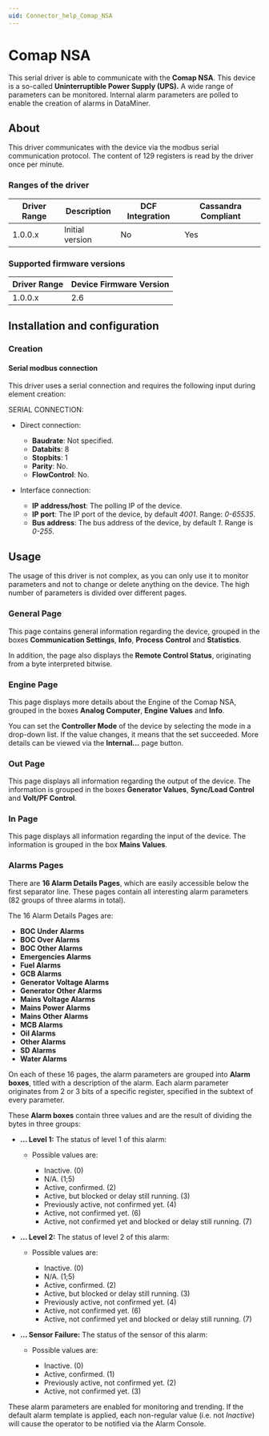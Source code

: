 ```yaml
---
uid: Connector_help_Comap_NSA
---
```


# Comap NSA

This serial driver is able to communicate with the **Comap NSA**. This device is a so-called **Uninterruptible Power Supply (UPS).** A wide range of parameters can be monitored. Internal alarm parameters are polled to enable the creation of alarms in DataMiner.

## About

This driver communicates with the device via the modbus serial communication protocol. The content of 129 registers is read by the driver once per minute.

### Ranges of the driver

| **Driver Range** | **Description** | **DCF Integration** | **Cassandra Compliant** |
|------------------|-----------------|---------------------|-------------------------|
| 1.0.0.x          | Initial version | No                  | Yes                     |

### Supported firmware versions

| **Driver Range** | **Device Firmware Version** |
|------------------|-----------------------------|
| 1.0.0.x          | 2.6                         |

## Installation and configuration

### Creation

#### Serial modbus connection

This driver uses a serial connection and requires the following input during element creation:

SERIAL CONNECTION:

- Direct connection:

  - **Baudrate**: Not specified.
  - **Databits**: 8
  - **Stopbits**: 1
  - **Parity**: No.
  - **FlowControl**: No.

- Interface connection:

  - **IP address/host**: The polling IP of the device.
  - **IP port**: The IP port of the device, by default *4001*. Range: *0-65535*.
  - **Bus address**: The bus address of the device, by default *1*. Range is *0-255*.

## Usage

The usage of this driver is not complex, as you can only use it to monitor parameters and not to change or delete anything on the device. The high number of parameters is divided over different pages.

### General Page

This page contains general information regarding the device, grouped in the boxes **Communication Settings**, **Info**, **Process** **Control** and **Statistics**.

In addition, the page also displays the **Remote Control Status**, originating from a byte interpreted bitwise.

### Engine Page

This page displays more details about the Engine of the Comap NSA, grouped in the boxes **Analog Computer**, **Engine Values** and **Info**.

You can set the **Controller Mode** of the device by selecting the mode in a drop-down list. If the value changes, it means that the set succeeded. More details can be viewed via the **Internal...** page button.

### Out Page

This page displays all information regarding the output of the device. The information is grouped in the boxes **Generator Values**, **Sync/Load Control** and **Volt/PF Control**.

### In Page

This page displays all information regarding the input of the device. The information is grouped in the box **Mains Values**.

### Alarms Pages

There are **16 Alarm Details Pages**, which are easily accessible below the first separator line. These pages contain all interesting alarm parameters (82 groups of three alarms in total).

The 16 Alarm Details Pages are:

- **BOC Under Alarms**
- **BOC Over Alarms**
- **BOC Other Alarms**
- **Emergencies Alarms**
- **Fuel Alarms**
- **GCB Alarms**
- **Generator Voltage Alarms**
- **Generator Other Alarms**
- **Mains Voltage Alarms**
- **Mains Power Alarms**
- **Mains Other Alarms**
- **MCB Alarms**
- **Oil Alarms**
- **Other Alarms**
- **SD Alarms**
- **Water Alarms**

On each of these 16 pages, the alarm parameters are grouped into **Alarm boxes**, titled with a description of the alarm. Each alarm parameter originates from 2 or 3 bits of a specific register, specified in the subtext of every parameter.

These **Alarm boxes** contain three values and are the result of dividing the bytes in three groups:

- **... Level 1:** The status of level 1 of this alarm:

  - Possible values are:

    - Inactive. (0)
    - N/A. (1;5)
    - Active, confirmed. (2)
    - Active, but blocked or delay still running. (3)
    - Previously active, not confirmed yet. (4)
    - Active, not confirmed yet. (6)
    - Active, not confirmed yet and blocked or delay still running. (7)

- **... Level 2:** The status of level 2 of this alarm:

  - Possible values are:

    - Inactive. (0)
    - N/A. (1;5)
    - Active, confirmed. (2)
    - Active, but blocked or delay still running. (3)
    - Previously active, not confirmed yet. (4)
    - Active, not confirmed yet. (6)
    - Active, not confirmed yet and blocked or delay still running. (7)

- **... Sensor Failure:** The status of the sensor of this alarm:

  - Possible values are:

    - Inactive. (0)
    - Active, confirmed. (1)
    - Previously active, not confirmed yet. (2)
    - Active, not confirmed yet. (3)

These alarm parameters are enabled for monitoring and trending. If the default alarm template is applied, each non-regular value (i.e. not *Inactive*) will cause the operator to be notified via the Alarm Console.
